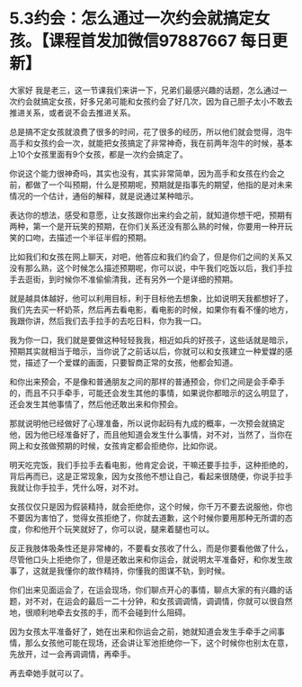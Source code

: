 # 5.3约会：怎么通过一次约会就搞定女孩。【课程首发加微信97887667 每日更新】

大家好 我是老三，这一节课我们来讲一下，兄弟们最感兴趣的话题，怎么通过一次约会就搞定女孩，好多兄弟可能和女孩约会了好几次，因为自己胆子太小不敢去推进关系，或者说不会去推进关系。

总是搞不定女孩就浪费了很多的时间，花了很多的经历，所以他们就会觉得，泡牛高手和女孩约会一次，就能把女孩搞定了非常神奇，我在前两年泡牛的时候，基本上10个女孩里面有9个女孩，都是一次约会搞定了。

你说这个能力很神奇吗，其实也没有，其实非常简单，因为高手和女孩在约会之前，都做了一个叫预期，什么是预期呢，预期就是指事先的期望，他指的是对未来情况的一个估计，通俗的解释，就是说通过某种暗示。

表达你的想法，感受和意愿，让女孩跟你出来约会之前，就知道你想干吧，预期有两种，第一个是开玩笑的预期，在你们关系还没有那么熟的时候，你要用一种开玩笑的口吻，去描述一个半征半假的预期。

比如我们和女孩在网上聊天，对吧，他答应和我们约会了，但是你们之间的关系又没有那么熟，这个时候怎么描述预期呢，你可以说，中午我们吃饭以后，我们手拉手去逛街，到时候你不准偷偷清我，还有另外一个是详细的预期。

就是越具体越好，他可以利用目标，利于目标他去想象，比如说明天我都想好了，我们先去买一杯奶茶，然后再去看电影，看电影的时候，如果你有看不懂的地方，我跟你讲，然后我们去手拉手的去吃日料，你为我一口。

我为你一口，我们就是要做这种轻轻我我，相近如兵的好孩子，这些话就是暗示，预期其实就相当于暗示，当你说了之前话以后，你就可以和女孩建立一种爱媒的感觉，描述了一个爱媒的画面，只要智商正常的女孩，他都会知道。

和你出来预会，不是像和普通朋友之间的那样的普通预会，你们之间是会手牵手的，而且不只手牵手，可能还会发生其他的事情，如果说你都暗示的这么明显了，还会发生其他事情了，然后他还敢出来和你预会。

那就说明他已经做好了心理准备，所以说你起码有九成的概率，一次预会就搞定他，因为他已经准备好了，而且他知道会发生什么事情，对不对，当然了，当你在网上和女孩做预期的时候，女孩肯定都会拒绝你，比如你说。

明天吃完饭，我们手拉手去看电影，他肯定会说，干嘛还要手拉手，这种拒绝的，背后再而已，这是正常现象，因为女孩他不想让自己，看起来很随便，你说手拉手我就让你手拉手，凭什么呀，对不对。

女孩仅仅只是因为假装精持，就会拒绝你，这个时候，你千万不要去说服他，你也不要因为害怕了，觉得女孩拒绝了，你就去道歉，这个时候你要用那种无所谓的态度，你和他开个玩笑就好了，你可以说，腿来着腿也可以。

反正我肢体吸条性还是非常棒的，不要看女孩收了什么，而是你要看他做了什么，尽管他口头上拒绝你了，但是还敢出来和你运会，就说明太平准备好，和你发生故事了，这就是我懂你的故作精持，你懂我的图谋不轨，到时候。

你们出来见面运会了，在运会现场，你们聊点开心的事情，聊点大家的有兴趣的话题，对不对，在运会的最后一二十分钟，和女孩调调情，调调情，你就可以很自然地，很顺利地牵去女孩的手，而不会碰到什么阻碍。

因为女孩太平准备好了，她在出来和你运会之前，她就知道会发生手牵手之间事情，那么女孩他可能在现场，还会讲让军池拒绝你一下，这个时候你也别太在意，先放开，过一会再调调情，再牵手。

再去牵她手就可以了。